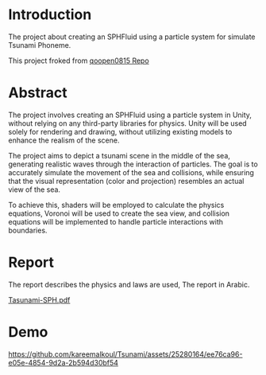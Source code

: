 # Introduction  

The project about creating an SPHFluid using a particle system for simulate Tsunami Phoneme.

This project froked from [qoopen0815 Repo](https://github.com/qoopen0815/SPHFluid) 

# Abstract

The project involves creating an SPHFluid using a particle system in Unity, without relying on any third-party libraries for physics. Unity will be used solely for rendering and drawing, without utilizing existing models to enhance the realism of the scene.

The project aims to depict a tsunami scene in the middle of the sea, generating realistic waves through the interaction of particles. The goal is to accurately simulate the movement of the sea and collisions, while ensuring that the visual representation (color and projection) resembles an actual view of the sea.

To achieve this, shaders will be employed to calculate the physics equations, Voronoi will be used to create the sea view, and collision equations will be implemented to handle particle interactions with boundaries.

# Report

The report describes the physics and laws are used, The report in Arabic.

[Tasunami-SPH.pdf](https://github.com/kareemalkoul/Tsunami/files/12060774/Tasunami-SPH.pdf)

# Demo


https://github.com/kareemalkoul/Tsunami/assets/25280164/ee76ca96-e05e-4854-9d2a-2b594d30bf54
